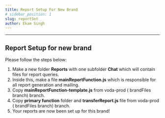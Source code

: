 ```yaml
---
title: Report Setup For New Brand
# sidebar_position: 1
slug: reportSet
author: Ekam Singh
---
```

---

## Report Setup for new brand

Please follow the steps below:

   1. Make a new folder **Reports** with one subfolder **Chat** which will contain files for report queries.
   2. Inside this, make a file **mainReportFunction.js** which is responsible for all report generation and mailing.
   3. Copy **mainReportFunction-template.js** from voda-prod ( brandFiles branch) branch.
   4. Copy **primary function** folder and **transferReport.js** file from voda-prod ( brandFiles branch) branch.
   5. Your reports are now been set up for this brand!
